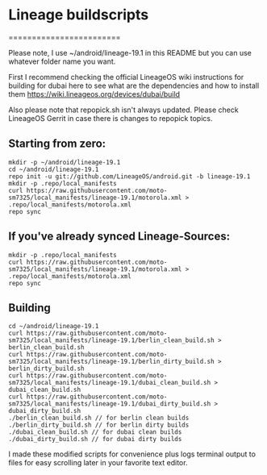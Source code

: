 # Lineage buildscripts
========================

Please note, I use ~/android/lineage-19.1 in this README but you can use whatever folder name you want.

First I recommend checking the official LineageOS wiki instructions for building for dubai here to see what are the dependencies and how to install them
https://wiki.lineageos.org/devices/dubai/build

Also please note that repopick.sh isn't always updated. Please check LineageOS Gerrit in case there is changes to repopick topics.

Starting from zero:
---------
    mkdir -p ~/android/lineage-19.1
    cd ~/android/lineage-19.1
    repo init -u git://github.com/LineageOS/android.git -b lineage-19.1
    mkdir -p .repo/local_manifests
    curl https://raw.githubusercontent.com/moto-sm7325/local_manifests/lineage-19.1/motorola.xml > .repo/local_manifests/motorola.xml
    repo sync

If you've already synced Lineage-Sources:
----------
    mkdir -p .repo/local_manifests
    curl https://raw.githubusercontent.com/moto-sm7325/local_manifests/lineage-19.1/motorola.xml > .repo/local_manifests/motorola.xml
    repo sync

Building
----------
    cd ~/android/lineage-19.1
    curl https://raw.githubusercontent.com/moto-sm7325/local_manifests/lineage-19.1/berlin_clean_build.sh > berlin_clean_build.sh
    curl https://raw.githubusercontent.com/moto-sm7325/local_manifests/lineage-19.1/berlin_dirty_build.sh > berlin_dirty_build.sh
    curl https://raw.githubusercontent.com/moto-sm7325/local_manifests/lineage-19.1/dubai_clean_build.sh > dubai_clean_build.sh
    curl https://raw.githubusercontent.com/moto-sm7325/local_manifests/lineage-19.1/dubai_dirty_build.sh > dubai_dirty_build.sh
    ./berlin_clean_build.sh // for berlin clean builds
    ./berlin_dirty_build.sh // for berlin dirty builds
    ./dubai_clean_build.sh // for dubai clean builds
    ./dubai_dirty_build.sh // for dubai dirty builds

I made these modified scripts for convenience plus logs terminal output to files for easy scrolling later in your favorite text editor.

